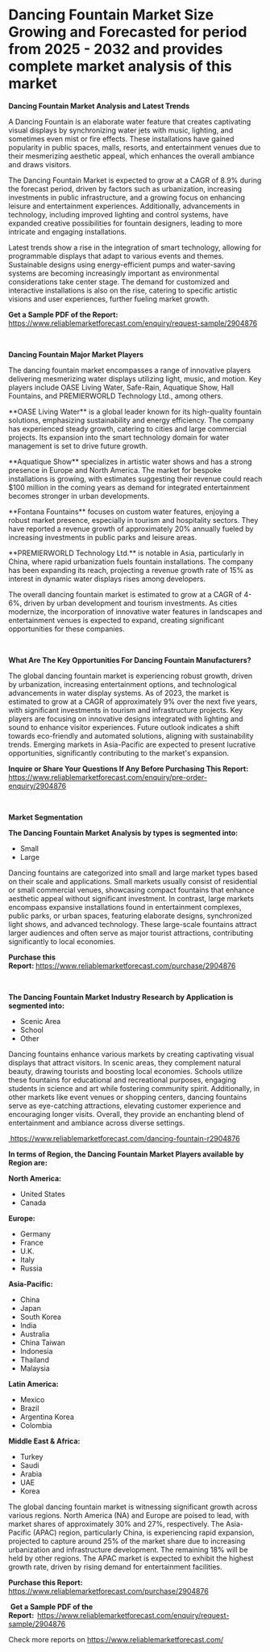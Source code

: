 <p><h1>Dancing Fountain Market Size Growing and Forecasted for period from 2025 - 2032 and provides complete market analysis of this market</h1></p><p><strong>Dancing Fountain Market Analysis and Latest Trends</strong></p>
<p><p>A Dancing Fountain is an elaborate water feature that creates captivating visual displays by synchronizing water jets with music, lighting, and sometimes even mist or fire effects. These installations have gained popularity in public spaces, malls, resorts, and entertainment venues due to their mesmerizing aesthetic appeal, which enhances the overall ambiance and draws visitors.</p><p>The Dancing Fountain Market is expected to grow at a CAGR of 8.9% during the forecast period, driven by factors such as urbanization, increasing investments in public infrastructure, and a growing focus on enhancing leisure and entertainment experiences. Additionally, advancements in technology, including improved lighting and control systems, have expanded creative possibilities for fountain designers, leading to more intricate and engaging installations.</p><p>Latest trends show a rise in the integration of smart technology, allowing for programmable displays that adapt to various events and themes. Sustainable designs using energy-efficient pumps and water-saving systems are becoming increasingly important as environmental considerations take center stage. The demand for customized and interactive installations is also on the rise, catering to specific artistic visions and user experiences, further fueling market growth.</p></p>
<p><strong>Get a Sample PDF of the Report:&nbsp;</strong> <a href="https://www.reliablemarketforecast.com/enquiry/request-sample/2904876?utm_campaign=2875&utm_medium=2&utm_source=Github&utm_content=ia&utm_term=12032025&utm_id=dancing-fountain">https://www.reliablemarketforecast.com/enquiry/request-sample/2904876</a></p>
<p>&nbsp;</p>
<p><strong>Dancing Fountain Major Market Players</strong></p>
<p><p>The dancing fountain market encompasses a range of innovative players delivering mesmerizing water displays utilizing light, music, and motion. Key players include OASE Living Water, Safe-Rain, Aquatique Show, Hall Fountains, and PREMIERWORLD Technology Ltd., among others.</p><p>**OASE Living Water** is a global leader known for its high-quality fountain solutions, emphasizing sustainability and energy efficiency. The company has experienced steady growth, catering to cities and large commercial projects. Its expansion into the smart technology domain for water management is set to drive future growth.</p><p>**Aquatique Show** specializes in artistic water shows and has a strong presence in Europe and North America. The market for bespoke installations is growing, with estimates suggesting their revenue could reach $100 million in the coming years as demand for integrated entertainment becomes stronger in urban developments.</p><p>**Fontana Fountains** focuses on custom water features, enjoying a robust market presence, especially in tourism and hospitality sectors. They have reported a revenue growth of approximately 20% annually fueled by increasing investments in public parks and leisure areas.</p><p>**PREMIERWORLD Technology Ltd.** is notable in Asia, particularly in China, where rapid urbanization fuels fountain installations. The company has been expanding its reach, projecting a revenue growth rate of 15% as interest in dynamic water displays rises among developers.</p><p>The overall dancing fountain market is estimated to grow at a CAGR of 4-6%, driven by urban development and tourism investments. As cities modernize, the incorporation of innovative water features in landscapes and entertainment venues is expected to expand, creating significant opportunities for these companies.</p></p>
<p>&nbsp;</p>
<p><strong>What Are The Key Opportunities For Dancing Fountain Manufacturers?</strong></p>
<p><p>The global dancing fountain market is experiencing robust growth, driven by urbanization, increasing entertainment options, and technological advancements in water display systems. As of 2023, the market is estimated to grow at a CAGR of approximately 9% over the next five years, with significant investments in tourism and infrastructure projects. Key players are focusing on innovative designs integrated with lighting and sound to enhance visitor experiences. Future outlook indicates a shift towards eco-friendly and automated solutions, aligning with sustainability trends. Emerging markets in Asia-Pacific are expected to present lucrative opportunities, significantly contributing to the market's expansion.</p></p>
<p><strong>Inquire or Share Your Questions If Any Before Purchasing This Report:</strong> <a href="https://www.reliablemarketforecast.com/enquiry/pre-order-enquiry/2904876?utm_campaign=2875&utm_medium=2&utm_source=Github&utm_content=ia&utm_term=12032025&utm_id=dancing-fountain">https://www.reliablemarketforecast.com/enquiry/pre-order-enquiry/2904876</a></p>
<p>&nbsp;</p>
<p><strong>Market Segmentation</strong></p>
<p><strong>The Dancing Fountain Market Analysis by types is segmented into:</strong></p>
<p><ul><li>Small</li><li>Large</li></ul></p>
<p><p>Dancing fountains are categorized into small and large market types based on their scale and applications. Small markets usually consist of residential or small commercial venues, showcasing compact fountains that enhance aesthetic appeal without significant investment. In contrast, large markets encompass expansive installations found in entertainment complexes, public parks, or urban spaces, featuring elaborate designs, synchronized light shows, and advanced technology. These large-scale fountains attract larger audiences and often serve as major tourist attractions, contributing significantly to local economies.</p></p>
<p><strong>Purchase this Report:&nbsp;</strong><a href="https://www.reliablemarketforecast.com/purchase/2904876?utm_campaign=2875&utm_medium=2&utm_source=Github&utm_content=ia&utm_term=12032025&utm_id=dancing-fountain">https://www.reliablemarketforecast.com/purchase/2904876</a></p>
<p>&nbsp;</p>
<p><strong>The Dancing Fountain Market Industry Research by Application is segmented into:</strong></p>
<p><ul><li>Scenic Area</li><li>School</li><li>Other</li></ul></p>
<p><p>Dancing fountains enhance various markets by creating captivating visual displays that attract visitors. In scenic areas, they complement natural beauty, drawing tourists and boosting local economies. Schools utilize these fountains for educational and recreational purposes, engaging students in science and art while fostering community spirit. Additionally, in other markets like event venues or shopping centers, dancing fountains serve as eye-catching attractions, elevating customer experience and encouraging longer visits. Overall, they provide an enchanting blend of entertainment and ambiance across diverse settings.</p></p>
<p><a href="https://www.reliablemarketforecast.com/dancing-fountain-r2904876?utm_campaign=2875&utm_medium=2&utm_source=Github&utm_content=ia&utm_term=12032025&utm_id=dancing-fountain">&nbsp;https://www.reliablemarketforecast.com/dancing-fountain-r2904876</a></p>
<p><strong>In terms of Region, the Dancing Fountain Market Players available by Region are:</strong></p>
<p>
    <p> <strong> North America: </strong>
        <ul>
            <li>United States</li>
            <li>Canada</li>
        </ul>
        </p> 
    <p> <strong> Europe: </strong>
        <ul>
            <li>Germany</li>
            <li>France</li>
            <li>U.K.</li>
            <li>Italy</li>
            <li>Russia</li>
        </ul>
        </p> 
    <p> <strong> Asia-Pacific: </strong>
        <ul>
            <li>China</li>
            <li>Japan</li>
            <li>South Korea</li>
            <li>India</li>
            <li>Australia</li>
            <li>China Taiwan</li>
            <li>Indonesia</li>
            <li>Thailand</li>
            <li>Malaysia</li>
        </ul>
        </p> 
    <p> <strong> Latin America: </strong>
        <ul>
            <li>Mexico</li>
            <li>Brazil</li>
            <li>Argentina Korea</li>
            <li>Colombia</li>
        </ul>
        </p> 
    <p> <strong> Middle East & Africa: </strong>
        <ul>
            <li>Turkey</li>
            <li>Saudi</li>
            <li>Arabia</li>
            <li>UAE</li>
            <li>Korea</li>
        </ul>
    </p>
    </p>
<p><p>The global dancing fountain market is witnessing significant growth across various regions. North America (NA) and Europe are poised to lead, with market shares of approximately 30% and 27%, respectively. The Asia-Pacific (APAC) region, particularly China, is experiencing rapid expansion, projected to capture around 25% of the market share due to increasing urbanization and infrastructure development. The remaining 18% will be held by other regions. The APAC market is expected to exhibit the highest growth rate, driven by rising demand for entertainment facilities.</p></p>
<p><strong>Purchase this Report: </strong><a href="https://www.reliablemarketforecast.com/purchase/2904876?utm_campaign=2875&utm_medium=2&utm_source=Github&utm_content=ia&utm_term=12032025&utm_id=dancing-fountain">https://www.reliablemarketforecast.com/purchase/2904876</a></p>
<p>&nbsp;<strong>Get a Sample PDF of the Report:&nbsp;&nbsp;</strong><a href="https://www.reliablemarketforecast.com/enquiry/request-sample/2904876?utm_campaign=2875&utm_medium=2&utm_source=Github&utm_content=ia&utm_term=12032025&utm_id=dancing-fountain">https://www.reliablemarketforecast.com/enquiry/request-sample/2904876</a></p>
<p><strong></strong></p>
<p>Check more reports on <a href="https://www.reliablemarketforecast.com/?utm_campaign=2875&utm_medium=2&utm_source=Github&utm_content=ia&utm_term=12032025&utm_id=dancing-fountain">https://www.reliablemarketforecast.com/</a></p>